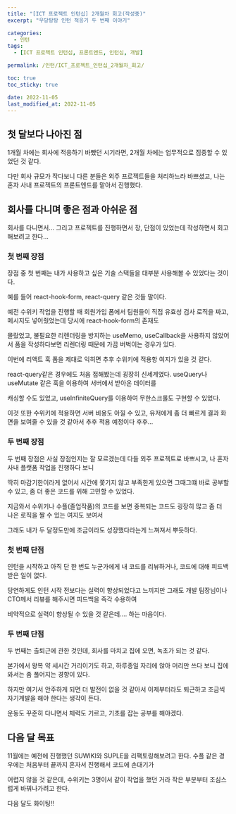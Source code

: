 ```yaml
---
title: "[ICT 프로젝트 인턴십] 2개월차 회고(작성중)"
excerpt: "우당탕탕 인턴 적응기 두 번째 이야기"

categories:
  - 인턴
tags:
  - [ICT 프로젝트 인턴십, 프론트엔드, 인턴십, 개발]

permalink: /인턴/ICT_프로젝트_인턴십_2개월차_회고/

toc: true
toc_sticky: true

date: 2022-11-05
last_modified_at: 2022-11-05
---
```


## 첫 달보다 나아진 점

1개월 차에는 회사에 적응하기 바빴던 시기라면, 2개월 차에는 업무적으로 집중할 수 있었던 것 같다.

다만 회사 규모가 작다보니 다른 분들은 외주 프로젝트들을 처리하느라 바쁘셨고, 나는 혼자 사내 프로젝트의 프론트엔드를 맡아서 진행했다.

## 회사를 다니며 좋은 점과 아쉬운 점

회사를 다니면서... 그리고 프로젝트를 진행하면서 장, 단점이 있었는데 작성하면서 회고해보려고 한다...

### 첫 번째 장점

장점 중 첫 번째는 내가 사용하고 싶은 기술 스택들을 대부분 사용해볼 수 있었다는 것이다.

예를 들어 react-hook-form, react-query 같은 것들 말이다.

예전 수위키 작업을 진행할 때 회원가입 폼에서 팀원들이 직접 유효성 검사 로직을 짜고, 메시지도 넣어줬었는데 당시에 react-hook-form의 존재도

몰랐었고, 불필요한 리렌더링을 방지하는 useMemo, useCallback을 사용하지 않았어서 폼을 작성하다보면 리렌더링 때문에 가끔 버벅이는 경우가 있다.

이번에 리액트 훅 폼을 제대로 익히면 추후 수위키에 적용항 여지가 있을 것 같다.

react-query같은 경우에도 처음 접해봤는데 굉장히 신세계였다. useQuery나 useMutate 같은 훅을 이용하여 서버에서 받아온 데이터를

캐싱할 수도 있었고, useInfiniteQuery를 이용하여 무한스크롤도 구현할 수 있었다.

이것 또한 수위키에 적용하면 서버 비용도 아낄 수 있고, 유저에게 좀 더 빠르게 결과 화면을 보여줄 수 있을 것 같아서 추후 적용 예정이다 후후...

### 두 번째 장점

두 번째 장점은 사실 장점인지는 잘 모르겠는데 다들 외주 프로젝트로 바쁘시고, 나 혼자 사내 플랫폼 작업을 진행하다 보니

딱히 마감기한이라게 없어서 시간에 쫓기지 않고 부족한게 있으면 그때그떄 바로 공부할 수 있고, 좀 더 좋은 코드를 위해 고민할 수 있었다.

지금와서 수위키나 수플(졸업작품)의 코드를 보면 중복되는 코드도 굉장히 많고 좀 더 나은 로직을 짤 수 있는 여지도 보여서

그래도 내가 두 달정도만에 조금이라도 성장했다라는게 느껴져서 뿌듯하다.

### 첫 번째 단점

인턴을 시작하고 아직 단 한 번도 누군가에게 내 코드를 리뷰하거나, 코드에 대해 피드백 받은 일이 없다.

당연하게도 인턴 시작 전보다는 실력이 향상되었다고 느끼지만 그래도 개발 팀장님이나 CTO께서 리뷰를 해주시면 피드백을 즉각 수용하여

비약적으로 실력이 향상될 수 있을 것 같은데.... 하는 마음이다.

### 두 번째 단점

두 번째는 출퇴근에 관한 것인데, 회사를 마치고 집에 오면, 녹초가 되는 것 같다.

본가에서 왕복 약 세시간 거리이기도 하고, 하루종일 자리에 앉아 머리만 쓰다 보니 집에와서는 좀 풀어지는 경향이 있다.

하지만 여기서 안주하게 되면 더 발전이 없을 것 같아서 이제부터라도 퇴근하고 조금씩 자기계발을 해야 한다는 생각이 든다.

운동도 꾸준히 다니면서 체력도 기르고, 기초를 잡는 공부를 해야겠다.

## 다음 달 목표

11월에는 예전에 진행했던 SUWIKI와 SUPLE을 리팩토링해보려고 한다. 수플 같은 경우에는 처음부터 끝까지 혼자서 진행해서 코드에 손대기가

어렵지 않을 것 같은데, 수위키는 3명이서 같이 작업을 했던 거라 작은 부분부터 조심스럽게 바꿔나가려고 한다.

다음 달도 화이팅!!
